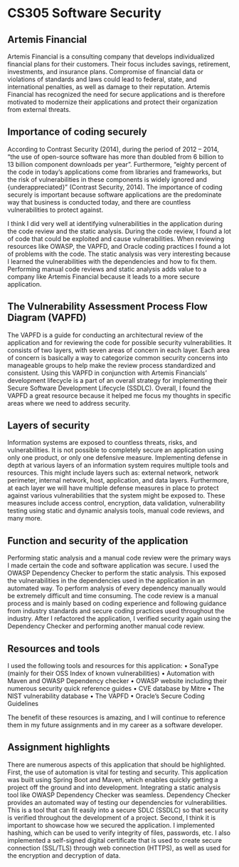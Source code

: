 # CS305 Software Security
## Artemis Financial
Artemis Financial is a consulting company that develops individualized financial plans for their customers. Their focus includes savings, retirement, investments, and insurance plans. Compromise of financial data or violations of standards and laws could lead to federal, state, and international penalties, as well as damage to their reputation. Artemis Financial has recognized the need for secure applications and is therefore motivated to modernize their applications and protect their organization from external threats.

## Importance of coding securely
According to Contrast Security (2014), during the period of 2012 – 2014, “the use of open-source software has more than doubled from 6 billion to 13 billion component downloads per year”. Furthermore, “eighty percent of the code in today’s applications come from libraries and frameworks, but the risk of vulnerabilities in these components is widely ignored and {underappreciated}” (Contrast Security, 2014). The importance of coding securely is important because software applications are the predominate way that business is conducted today, and there are countless vulnerabilities to protect against.

I think I did very well at identifying vulnerabilities in the application during the code review and the static analysis. During the code review, I found a lot of code that could be exploited and cause vulnerabilities. When reviewing resources like OWASP, the VAPFD, and Oracle coding practices I found a lot of problems with the code. The static analysis was very interesting because I learned the vulnerabilities with the dependencies and how to fix them.  Performing manual code reviews and static analysis adds value to a company like Artemis Financial because it leads to a more secure application.

## The Vulnerability Assessment Process Flow Diagram (VAPFD)
The VAPFD is a guide for conducting an architectural review of the application and for reviewing the code for possible security vulnerabilities. It consists of two layers, with seven areas of concern in each layer. Each area of concern is basically a way to categorize common security concerns into manageable groups to help make the review process standardized and consistent. Using this VAPFD in conjunction with Artemis Financials’ development lifecycle is a part of an overall strategy for implementing their Secure Software Development Lifecycle (SSDLC). Overall, I found the VAPFD a great resource because it helped me focus my thoughts in specific areas where we need to address security.

## Layers of security
Information systems are exposed to countless threats, risks, and vulnerabilities. It is not possible to completely secure an application using only one product, or only one defensive measure. Implementing defense in depth at various layers of an information system requires multiple tools and resources. This might include layers such as: external network, network perimeter, internal network, host, application, and data layers. Furthermore, at each layer we will have multiple defense measures in place to protect against various vulnerabilities that the system might be exposed to. These measures include access control, encryption, data validation, vulnerability testing using static and dynamic analysis tools, manual code reviews, and many more.

## Function and security of the application
Performing static analysis and a manual code review were the primary ways I made certain the code and software application was secure. I used the OWASP Dependency Checker to perform the static analysis. This exposed the vulnerabilities in the dependencies used in the application in an automated way. To perform analysis of every dependency manually would be extremely difficult and time consuming. The code review is a manual process and is mainly based on coding experience and following guidance from industry standards and secure coding practices used throughout the industry. After I refactored the application, I verified security again using the Dependency Checker and performing another manual code review.

## Resources and tools
I used the following tools and resources for this application:
•	SonaType (mainly for their OSS Index of known vulnerabilities)
•	Automation with Maven and OWASP Dependency checker
•	OWASP website including their numerous security quick reference guides
•	CVE database by Mitre
•	The NIST vulnerability database
•	The VAPFD
•	Oracle’s Secure Coding Guidelines

The benefit of these resources is amazing, and I will continue to reference them in my future assignments and in my career as a software developer.

## Assignment highlights
There are numerous aspects of this application that should be highlighted. First, the use of automation is vital for testing and security. This application was built using Spring Boot and Maven, which enables quickly getting a project off the ground and into development. Integrating a static analysis tool like OWASP Dependency Checker was seamless. Dependency Checker provides an automated way of testing our dependencies for vulnerabilities. This is a tool that can fit easily into a secure SDLC (SSDLC) so that security is verified throughout the development of a project. Second, I think it is important to showcase how we secured the application. I implemented hashing, which can be used to verify integrity of files, passwords, etc. I also implemented a self-signed digital certificate that is used to create secure connection (SSL/TLS) through web connection (HTTPS), as well as used for the encryption and decryption of data.


